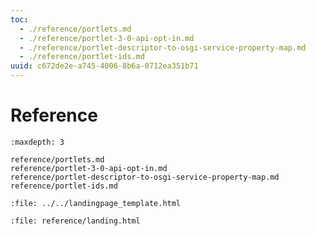 ```yaml
---
toc:
  - ./reference/portlets.md
  - ./reference/portlet-3-0-api-opt-in.md
  - ./reference/portlet-descriptor-to-osgi-service-property-map.md
  - ./reference/portlet-ids.md
uuid: c672de2e-a745-4006-8b6a-0712ea351b71
---
```

# Reference

```{toctree}
:maxdepth: 3

reference/portlets.md
reference/portlet-3-0-api-opt-in.md
reference/portlet-descriptor-to-osgi-service-property-map.md
reference/portlet-ids.md
```

```{raw} html
:file: ../../landingpage_template.html
```

```{raw} html
:file: reference/landing.html
```
